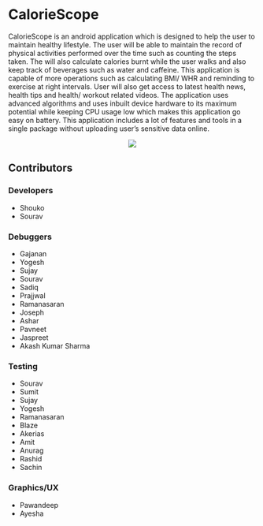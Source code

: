 # CalorieScope
CalorieScope  is  an  android  application  which  is  designed  to  help  the  user  to  maintain  healthy lifestyle.  The  user  will  be  able  to  maintain  the  record  of  physical activities performed over the time such as counting the steps taken. The will also calculate calories burnt  while  the  user  walks  and  also  keep  track  of  beverages  such  as  water  and  caffeine. This application is capable of more operations such as calculating BMI/ WHR and reminding  to  exercise  at  right  intervals.  User  will  also  get  access  to  latest  health  news,  health  tips  and health/ workout  related  videos.  The  application  uses  advanced  algorithms  and  uses  inbuilt  device hardware to its maximum potential while keeping CPU usage low which makes this application go easy on battery. This application includes a lot of features and tools in a single package without uploading user’s sensitive data online.

<p align="center">
  <img src="https://tildegit.org/shouko/CalorieScope/raw/branch/master/Screenshots/Homescreen.png">
</p>

## Contributors

### Developers
* Shouko
* Sourav
### Debuggers
* Gajanan
* Yogesh
* Sujay
* Sourav
* Sadiq
* Prajjwal
* Ramanasaran
* Joseph
* Ashar
* Pavneet
* Jaspreet
* Akash Kumar Sharma
### Testing
* Sourav
* Sumit
* Sujay
* Yogesh
* Ramanasaran
* Blaze
* Akerias
* Amit
* Anurag
* Rashid
* Sachin
### Graphics/UX
* Pawandeep
* Ayesha
